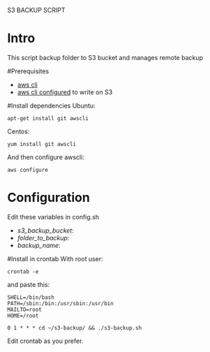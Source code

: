 S3 BACKUP SCRIPT

# Intro
This script backup folder to S3 bucket and manages remote backup

#Prerequisites
* [aws cli](http://docs.aws.amazon.com/cli/latest/userguide/installing.html)
* [aws cli configured](http://docs.aws.amazon.com/cli/latest/userguide/cli-chap-getting-started.html) to write on S3

#Install dependencies
Ubuntu:
```
apt-get install git awscli
```

Centos:
```
yum install git awscli
```

And then configure awscli:
```
aws configure
```

# Configuration
Edit these variables in config.sh
* *s3_backup_bucket*:
* *folder_to_backup*:
* *backup_name*:

#Install in crontab
With root user:
```
crontab -e
```
and paste this:
```
SHELL=/bin/bash
PATH=/sbin:/bin:/usr/sbin:/usr/bin
MAILTO=root
HOME=/root

0 1 * * * cd ~/s3-backup/ && ./s3-backup.sh
```
Edit crontab as you prefer.
